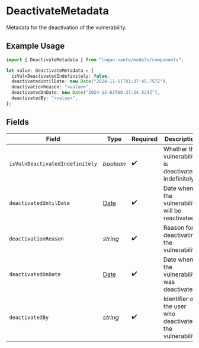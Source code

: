 # DeactivateMetadata

Metadata for the deactivation of the vulnerability.

## Example Usage

```typescript
import { DeactivateMetadata } from "logan-vanta/models/components";

let value: DeactivateMetadata = {
  isVulnDeactivatedIndefinitely: false,
  deactivatedUntilDate: new Date("2024-11-11T01:37:45.757Z"),
  deactivationReason: "<value>",
  deactivatedOnDate: new Date("2024-12-02T00:37:24.524Z"),
  deactivatedBy: "<value>",
};
```

## Fields

| Field                                                                                         | Type                                                                                          | Required                                                                                      | Description                                                                                   |
| --------------------------------------------------------------------------------------------- | --------------------------------------------------------------------------------------------- | --------------------------------------------------------------------------------------------- | --------------------------------------------------------------------------------------------- |
| `isVulnDeactivatedIndefinitely`                                                               | *boolean*                                                                                     | :heavy_check_mark:                                                                            | Whether the vulnerability is deactivated indefinitely.                                        |
| `deactivatedUntilDate`                                                                        | [Date](https://developer.mozilla.org/en-US/docs/Web/JavaScript/Reference/Global_Objects/Date) | :heavy_check_mark:                                                                            | Date when the vulnerability will be reactivated.                                              |
| `deactivationReason`                                                                          | *string*                                                                                      | :heavy_check_mark:                                                                            | Reason for deactivating the vulnerability.                                                    |
| `deactivatedOnDate`                                                                           | [Date](https://developer.mozilla.org/en-US/docs/Web/JavaScript/Reference/Global_Objects/Date) | :heavy_check_mark:                                                                            | Date when the vulnerability was deactivated.                                                  |
| `deactivatedBy`                                                                               | *string*                                                                                      | :heavy_check_mark:                                                                            | Identifier of the user who deactivated the vulnerability.                                     |